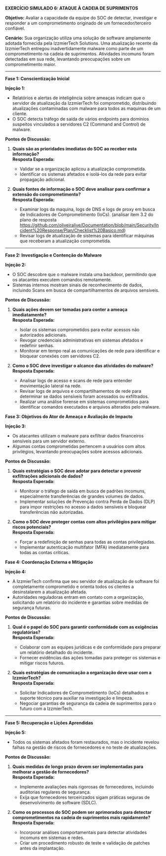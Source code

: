 **EXERCÍCIO SIMULADO 6: ATAQUE À CADEIA DE SUPRIMENTOS**  

**Objetivo:** Avaliar a capacidade da equipe do SOC de detectar, investigar e responder a um comprometimento originado de um fornecedor/terceiro confiável.  

**Cenário:** Sua organização utiliza uma solução de software amplamente adotada fornecida pela IzzmierTech Solutions. 
Uma atualização recente da IzzmierTech entregou inadvertidamente malware como parte de um comprometimento na cadeia de suprimentos. 
Atividades incomuns foram detectadas em sua rede, levantando preocupações sobre um comprometimento maior.  

---

**Fase 1: Conscientização Inicial**  

**Injeção 1:**  
- Relatórios e alertas de inteligência sobre ameaças indicam que o servidor de atualização da IzzmierTech foi comprometido, distribuindo atualizações contaminadas com malware para todos as maquinas de um cliente.  
- O SOC detecta tráfego de saída de vários endpoints para domínios suspeitos vinculados a servidores C2 (Command and Control) de malware.  

**Pontos de Discussão:**  

1. **Quais são as prioridades imediatas do SOC ao receber esta informação?**  
   **Resposta Esperada:**  
   - Validar se a organização aplicou a atualização comprometida.  
   - Identificar os sistemas afetados e isolá-los da rede para evitar propagação adicional.  

2. **Quais fontes de informação o SOC deve analisar para confirmar a extensão do comprometimento?**  
   **Resposta Esperada:**  
   - Examinar logs da maquina, logs de DNS e logs de proxy em busca de Indicadores de Comprometimento (IoCs).  (analisar item 3.2 do plano de resposta https://github.com/oliveiralive/Documentation/blob/main/Security/Incident%20Response/Plan/Checklist%20Basico.md)
   - Revisar logs de atualização de sistemas para identificar máquinas que receberam a atualização comprometida.  

---

**Fase 2: Investigação e Contenção do Malware**  

**Injeção 2:**  
- O SOC descobre que o malware instala uma backdoor, permitindo que os atacantes executem comandos remotamente.  
- Sistemas internos mostram sinais de reconhecimento de dados, incluindo Scans em busca de compartilhamentos de arquivos sensíveis.  

**Pontos de Discussão:**  

1. **Quais ações devem ser tomadas para conter a ameaça imediatamente?**  
   **Resposta Esperada:**  
   - Isolar os sistemas comprometidos para evitar acessos não autorizados adicionais.  
   - Revogar credenciais administrativas em sistemas afetados e redefinir senhas.  
   - Monitorar em tempo real as comunicações de rede para identificar e bloquear conexões com servidores C2.  

2. **Como o SOC deve investigar o alcance das atividades do malware?**  
   **Resposta Esperada:**  
   - Analisar logs de acesso e scans de rede para entender movimentação lateral na rede.  
   - Revisar logs de arquivos e compartilhamentos de rede para determinar se dados sensíveis foram acessados ou exfiltrados.  
   - Realizar uma análise forense em sistemas comprometidos para identificar comandos executados e arquivos alterados pelo malware.


**Fase 3: Objetivos do Ator de Ameaça e Avaliação de Impacto**  

**Injeção 3:**  
- Os atacantes utilizam o malware para exfiltrar dados financeiros sensíveis para um servidor externo.  
- Algumas contas comprometidas pertencem a usuários com altos privilégios, levantando preocupações sobre acessos adicionais.  

**Pontos de Discussão:**  

1. **Quais estratégias o SOC deve adotar para detectar e prevenir exfiltrações adicionais de dados?**  
   **Resposta Esperada:**  
   - Monitorar o tráfego de saída em busca de padrões incomuns, especialmente transferências de grandes volumes de dados.  
   - Implementar soluções de Prevenção contra Perda de Dados (DLP) para impor restrições no acesso a dados sensíveis e bloquear transferências não autorizadas.  

2. **Como o SOC deve proteger contas com altos privilégios para mitigar riscos potenciais?**  
   **Resposta Esperada:**  
   - Forçar a redefinição de senhas para todas as contas privilegiadas.  
   - Implementar autenticação multifator (MFA) imediatamente para todas as contas críticas.

**Fase 4: Coordenação Externa e Mitigação**  

**Injeção 4:**  
- A IzzmierTech confirma que seu servidor de atualização de software foi completamente comprometido e orienta todos os clientes a desinstalarem a atualização afetada.  
- Autoridades reguladoras entram em contato com a organização, solicitando um relatório do incidente e garantias sobre medidas de segurança futuras.  

**Pontos de Discussão:**  

1. **Qual é o papel do SOC para garantir conformidade com as exigências regulatórias?**  
   **Resposta Esperada:**  
   - Colaborar com as equipes jurídicas e de conformidade para preparar um relatório detalhado do incidente.  
   - Fornecer evidências das ações tomadas para proteger os sistemas e mitigar riscos futuros.  

2. **Quais estratégias de comunicação a organização deve usar com a IzzmierTech?**  
   **Resposta Esperada:**  
   - Solicitar Indicadores de Comprometimento (IoCs) detalhados e suporte técnico para auxiliar na investigação e limpeza.  
   - Negociar garantias de segurança da cadeia de suprimentos para o futuro com a IzzmierTech.  

---

**Fase 5: Recuperação e Lições Aprendidas**  

**Injeção 5:**  
- Todos os sistemas afetados foram restaurados, mas o incidente revelou falhas na gestão de riscos de fornecedores e no teste de atualizações.  

**Pontos de Discussão:**  

1. **Quais medidas de longo prazo devem ser implementadas para melhorar a gestão de fornecedores?**  
   **Resposta Esperada:**  
   - Implemente avaliações mais rigorosas de fornecedores, incluindo auditorias regulares de segurança.  
   - Exija que fornecedores terceirizados sigam práticas seguras de desenvolvimento de software (SDLC).  

2. **Como os processos do SOC podem ser aprimorados para detectar comprometimentos na cadeia de suprimentos mais rapidamente?**  
   **Resposta Esperada:**  
   - Incorporar análises comportamentais para detectar atividades incomuns em sistemas e redes.  
   - Criar um procedimento robusto de teste e validação de patches antes da implantação.  
  
